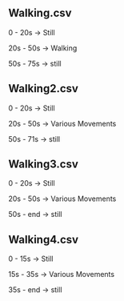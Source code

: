## Walking.csv
0 - 20s -> Still

20s - 50s -> Walking

50s - 75s -> still


## Walking2.csv
0 - 20s -> Still

20s - 50s -> Various Movements

50s - 71s -> still

## Walking3.csv
0 - 20s -> Still

20s - 50s -> Various Movements

50s - end -> still

## Walking4.csv
0 - 15s -> Still

15s - 35s -> Various Movements

35s - end -> still
